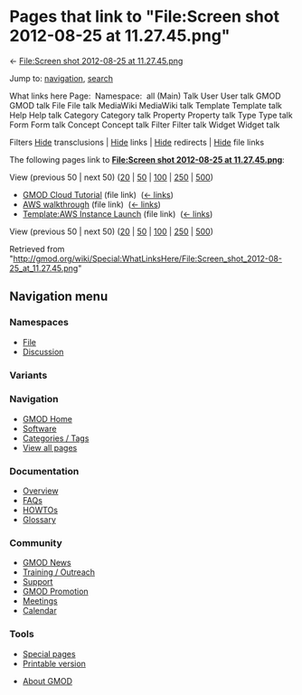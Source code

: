 <div id="mw-page-base" class="noprint">

</div>

<div id="mw-head-base" class="noprint">

</div>

<div id="content" class="mw-body" role="main">

<span id="top"></span>

<div id="mw-js-message" style="display:none;">

</div>



# <span dir="auto">Pages that link to "File:Screen shot 2012-08-25 at 11.27.45.png"</span>

<div id="bodyContent">

<div id="contentSub">

← [File:Screen shot 2012-08-25 at
11.27.45.png](/wiki/File:Screen_shot_2012-08-25_at_11.27.45.png "File:Screen shot 2012-08-25 at 11.27.45.png")

</div>

<div id="jump-to-nav" class="mw-jump">

Jump to: [navigation](#mw-navigation), [search](#p-search)

</div>

<div id="mw-content-text">

What links here Page:  Namespace:  all (Main) Talk User User talk GMOD
GMOD talk File File talk MediaWiki MediaWiki talk Template Template talk
Help Help talk Category Category talk Property Property talk Type Type
talk Form Form talk Concept Concept talk Filter Filter talk Widget
Widget talk

Filters
[Hide](/mediawiki/index.php?title=Special:WhatLinksHere/File:Screen_shot_2012-08-25_at_11.27.45.png&hidetrans=1 "Special:WhatLinksHere/File:Screen shot 2012-08-25 at 11.27.45.png")
transclusions \|
[Hide](/mediawiki/index.php?title=Special:WhatLinksHere/File:Screen_shot_2012-08-25_at_11.27.45.png&hidelinks=1 "Special:WhatLinksHere/File:Screen shot 2012-08-25 at 11.27.45.png")
links \|
[Hide](/mediawiki/index.php?title=Special:WhatLinksHere/File:Screen_shot_2012-08-25_at_11.27.45.png&hideredirs=1 "Special:WhatLinksHere/File:Screen shot 2012-08-25 at 11.27.45.png")
redirects \|
[Hide](/mediawiki/index.php?title=Special:WhatLinksHere/File:Screen_shot_2012-08-25_at_11.27.45.png&hideimages=1 "Special:WhatLinksHere/File:Screen shot 2012-08-25 at 11.27.45.png")
file links

The following pages link to **[File:Screen shot 2012-08-25 at
11.27.45.png](/wiki/File:Screen_shot_2012-08-25_at_11.27.45.png "File:Screen shot 2012-08-25 at 11.27.45.png")**:

View (previous 50 \| next 50)
([20](/mediawiki/index.php?title=Special:WhatLinksHere/File:Screen_shot_2012-08-25_at_11.27.45.png&limit=20 "Special:WhatLinksHere/File:Screen shot 2012-08-25 at 11.27.45.png")
\|
[50](/mediawiki/index.php?title=Special:WhatLinksHere/File:Screen_shot_2012-08-25_at_11.27.45.png&limit=50 "Special:WhatLinksHere/File:Screen shot 2012-08-25 at 11.27.45.png")
\|
[100](/mediawiki/index.php?title=Special:WhatLinksHere/File:Screen_shot_2012-08-25_at_11.27.45.png&limit=100 "Special:WhatLinksHere/File:Screen shot 2012-08-25 at 11.27.45.png")
\|
[250](/mediawiki/index.php?title=Special:WhatLinksHere/File:Screen_shot_2012-08-25_at_11.27.45.png&limit=250 "Special:WhatLinksHere/File:Screen shot 2012-08-25 at 11.27.45.png")
\|
[500](/mediawiki/index.php?title=Special:WhatLinksHere/File:Screen_shot_2012-08-25_at_11.27.45.png&limit=500 "Special:WhatLinksHere/File:Screen shot 2012-08-25 at 11.27.45.png"))

- [GMOD Cloud Tutorial](/wiki/GMOD_Cloud_Tutorial "GMOD Cloud Tutorial")
  (file link) ‎ <span class="mw-whatlinkshere-tools">([←
  links](/mediawiki/index.php?title=Special:WhatLinksHere&target=GMOD+Cloud+Tutorial "Special:WhatLinksHere"))</span>
- [AWS walkthrough](/wiki/AWS_walkthrough "AWS walkthrough") (file link)
  ‎ <span class="mw-whatlinkshere-tools">([←
  links](/mediawiki/index.php?title=Special:WhatLinksHere&target=AWS+walkthrough "Special:WhatLinksHere"))</span>
- [Template:AWS Instance
  Launch](/wiki/Template:AWS_Instance_Launch "Template:AWS Instance Launch")
  (file link) ‎ <span class="mw-whatlinkshere-tools">([←
  links](/mediawiki/index.php?title=Special:WhatLinksHere&target=Template%3AAWS+Instance+Launch "Special:WhatLinksHere"))</span>

View (previous 50 \| next 50)
([20](/mediawiki/index.php?title=Special:WhatLinksHere/File:Screen_shot_2012-08-25_at_11.27.45.png&limit=20 "Special:WhatLinksHere/File:Screen shot 2012-08-25 at 11.27.45.png")
\|
[50](/mediawiki/index.php?title=Special:WhatLinksHere/File:Screen_shot_2012-08-25_at_11.27.45.png&limit=50 "Special:WhatLinksHere/File:Screen shot 2012-08-25 at 11.27.45.png")
\|
[100](/mediawiki/index.php?title=Special:WhatLinksHere/File:Screen_shot_2012-08-25_at_11.27.45.png&limit=100 "Special:WhatLinksHere/File:Screen shot 2012-08-25 at 11.27.45.png")
\|
[250](/mediawiki/index.php?title=Special:WhatLinksHere/File:Screen_shot_2012-08-25_at_11.27.45.png&limit=250 "Special:WhatLinksHere/File:Screen shot 2012-08-25 at 11.27.45.png")
\|
[500](/mediawiki/index.php?title=Special:WhatLinksHere/File:Screen_shot_2012-08-25_at_11.27.45.png&limit=500 "Special:WhatLinksHere/File:Screen shot 2012-08-25 at 11.27.45.png"))

</div>

<div class="printfooter">

Retrieved from
"<http://gmod.org/wiki/Special:WhatLinksHere/File:Screen_shot_2012-08-25_at_11.27.45.png>"

</div>

<div id="catlinks" class="catlinks catlinks-allhidden">

</div>

<div class="visualClear">

</div>

</div>

</div>

<div id="mw-navigation">

## Navigation menu

<div id="mw-head">



<div id="left-navigation">

<div id="p-namespaces" class="vectorTabs" role="navigation"
aria-labelledby="p-namespaces-label">

### Namespaces

- <span id="ca-nstab-image"><a href="/wiki/File:Screen_shot_2012-08-25_at_11.27.45.png"
  accesskey="c" title="View the file page [c]">File</a></span>
- <span id="ca-talk"><a
  href="/mediawiki/index.php?title=File_talk:Screen_shot_2012-08-25_at_11.27.45.png&amp;action=edit&amp;redlink=1"
  accesskey="t"
  title="Discussion about the content page [t]">Discussion</a></span>

</div>

<div id="p-variants" class="vectorMenu emptyPortlet" role="navigation"
aria-labelledby="p-variants-label">

### 

### Variants[](#)

<div class="menu">

</div>

</div>

</div>





</div>

</div>

</div>

<div id="mw-panel">

<div id="p-logo" role="banner">

<a href="/wiki/Main_Page"
style="background-image: url(http://gmod.org/images/GMOD-cogs.png);"
title="Visit the main page"></a>

</div>

<div id="p-Navigation" class="portal" role="navigation"
aria-labelledby="p-Navigation-label">

### Navigation

<div class="body">

- <span id="n-GMOD-Home">[GMOD Home](/wiki/Main_Page)</span>
- <span id="n-Software">[Software](/wiki/GMOD_Components)</span>
- <span id="n-Categories-.2F-Tags">[Categories /
  Tags](/wiki/Categories)</span>
- <span id="n-View-all-pages">[View all
  pages](/wiki/Special:AllPages)</span>

</div>

</div>

<div id="p-Documentation" class="portal" role="navigation"
aria-labelledby="p-Documentation-label">

### Documentation

<div class="body">

- <span id="n-Overview">[Overview](/wiki/Overview)</span>
- <span id="n-FAQs">[FAQs](/wiki/Category:FAQ)</span>
- <span id="n-HOWTOs">[HOWTOs](/wiki/Category:HOWTO)</span>
- <span id="n-Glossary">[Glossary](/wiki/Glossary)</span>

</div>

</div>

<div id="p-Community" class="portal" role="navigation"
aria-labelledby="p-Community-label">

### Community

<div class="body">

- <span id="n-GMOD-News">[GMOD News](/wiki/GMOD_News)</span>
- <span id="n-Training-.2F-Outreach">[Training /
  Outreach](/wiki/Training_and_Outreach)</span>
- <span id="n-Support">[Support](/wiki/Support)</span>
- <span id="n-GMOD-Promotion">[GMOD
  Promotion](/wiki/GMOD_Promotion)</span>
- <span id="n-Meetings">[Meetings](/wiki/Meetings)</span>
- <span id="n-Calendar">[Calendar](/wiki/Calendar)</span>

</div>

</div>

<div id="p-tb" class="portal" role="navigation"
aria-labelledby="p-tb-label">

### Tools

<div class="body">

- <span id="t-specialpages"><a href="/wiki/Special:SpecialPages" accesskey="q"
  title="A list of all special pages [q]">Special pages</a></span>
- <span id="t-print"><a
  href="/mediawiki/index.php?title=Special:WhatLinksHere/File:Screen_shot_2012-08-25_at_11.27.45.png&amp;printable=yes"
  rel="alternate" accesskey="p"
  title="Printable version of this page [p]">Printable version</a></span>

</div>

</div>

</div>

</div>

<div id="footer" role="contentinfo">

- <span id="footer-places-about">[About
  GMOD](/wiki/GMOD:About "GMOD:About")</span>

<!-- -->






</div>
